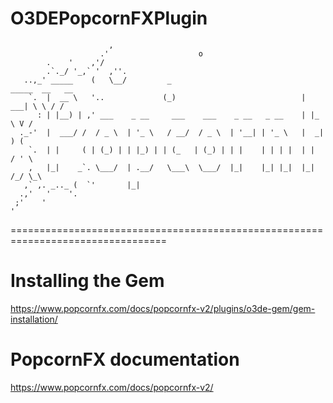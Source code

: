 # O3DEPopcornFXPlugin

                          ,
                        .'                    o
            .    '    ,'/
            .`._/ '_,` '  ,''.
       ..,_' _____    (   \__/         _                              _____  __   __
        `.  |  __ \   '..             (_)                            |  ___| \ \ / /
          : | |__) | ,' ___    _ __     ___    ___    _ __   _ __    | |_     \ V /
      ._-'  |  ___/ /  / _ \  | '_ \   / __/  / _ \  | '__| | '_ \   |  _|     ) (
        `.  | |     ( | (_) | | |_) | | (_   | (_) | | |    | | | |  | |      / ' \
        ,   |_|    _`. \___/  | .__/   \___\  \___/  |_|    |_| |_|  |_|     /_/ \_\
       ,` ,. _.._ (  `'       |_|
      .,'   '    '.
     ;'    '
    '

=================================================================================

# Installing the Gem

https://www.popcornfx.com/docs/popcornfx-v2/plugins/o3de-gem/gem-installation/

# PopcornFX documentation

https://www.popcornfx.com/docs/popcornfx-v2/